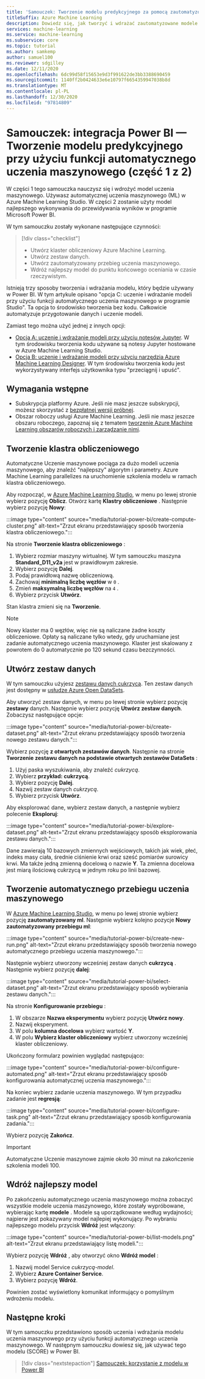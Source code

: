 ```yaml
---
title: 'Samouczek: Tworzenie modelu predykcyjnego za pomocą zautomatyzowanej ML (część 1 z 2)'
titleSuffix: Azure Machine Learning
description: Dowiedz się, jak tworzyć i wdrażać zautomatyzowane modele uczenia maszynowego, aby można było użyć najlepszego modelu do przewidywania wyników w programie Microsoft Power BI.
services: machine-learning
ms.service: machine-learning
ms.subservice: core
ms.topic: tutorial
ms.author: samkemp
author: samuel100
ms.reviewer: sdgilley
ms.date: 12/11/2020
ms.openlocfilehash: 6dc99d58f15653e9d3f991622de3bb3388690459
ms.sourcegitcommit: 1140ff2b0424633e6e10797f6654359947038b8d
ms.translationtype: MT
ms.contentlocale: pl-PL
ms.lasthandoff: 12/30/2020
ms.locfileid: "97814809"
---
```

# <a name="tutorial-power-bi-integration---create-the-predictive-model-by-using-automated-machine-learning-part-1-of-2"></a>Samouczek: integracja Power BI — Tworzenie modelu predykcyjnego przy użyciu funkcji automatycznego uczenia maszynowego (część 1 z 2)

W części 1 tego samouczka nauczysz się i wdrożyć model uczenia maszynowego. Używasz automatycznej uczenia maszynowego (ML) w Azure Machine Learning Studio.  W części 2 zostanie użyty model najlepszego wykonywania do przewidywania wyników w programie Microsoft Power BI.

W tym samouczku zostały wykonane następujące czynności:

> [!div class="checklist"]
> * Utwórz klaster obliczeniowy Azure Machine Learning.
> * Utwórz zestaw danych.
> * Utwórz zautomatyzowany przebieg uczenia maszynowego.
> * Wdróż najlepszy model do punktu końcowego oceniania w czasie rzeczywistym.


Istnieją trzy sposoby tworzenia i wdrażania modelu, który będzie używany w Power BI.  W tym artykule opisano "opcja C: uczenie i wdrażanie modeli przy użyciu funkcji automatycznego uczenia maszynowego w programie Studio".  Ta opcja to środowisko tworzenia bez kodu. Całkowicie automatyzuje przygotowanie danych i uczenie modeli. 

Zamiast tego można użyć jednej z innych opcji:

* [Opcja A: uczenie i wdrażanie modeli przy użyciu notesów Jupyter](tutorial-power-bi-custom-model.md). W tym środowisku tworzenia kodu używane są notesy Jupyter hostowane w Azure Machine Learning Studio.
* [Opcja B: uczenie i wdrażanie modeli przy użyciu narzędzia Azure Machine Learning Designer](tutorial-power-bi-designer-model.md). W tym środowisku tworzenia kodu jest wykorzystywany interfejs użytkownika typu "przeciągnij i upuść".

## <a name="prerequisites"></a>Wymagania wstępne

- Subskrypcja platformy Azure. Jeśli nie masz jeszcze subskrypcji, możesz skorzystać z [bezpłatnej wersji próbnej](https://aka.ms/AMLFree). 
- Obszar roboczy usługi Azure Machine Learning. Jeśli nie masz jeszcze obszaru roboczego, zapoznaj się z tematem [tworzenie Azure Machine Learning obszarów roboczych i zarządzanie nimi](./how-to-manage-workspace.md#create-a-workspace).

## <a name="create-a-compute-cluster"></a>Tworzenie klastra obliczeniowego

Automatyczne Uczenie maszynowe pociąga za dużo modeli uczenia maszynowego, aby znaleźć "najlepszy" algorytm i parametry. Azure Machine Learning parallelizes na uruchomienie szkolenia modelu w ramach klastra obliczeniowego.

Aby rozpocząć, w [Azure Machine Learning Studio](https://ml.azure.com), w menu po lewej stronie wybierz pozycję **Oblicz**. Otwórz kartę **Klastry obliczeniowe** . Następnie wybierz pozycję **Nowy**:

:::image type="content" source="media/tutorial-power-bi/create-compute-cluster.png" alt-text="Zrzut ekranu przedstawiający sposób tworzenia klastra obliczeniowego.":::

Na stronie **Tworzenie klastra obliczeniowego** :

1. Wybierz rozmiar maszyny wirtualnej. W tym samouczku maszyna **Standard_D11_v2a** jest w prawidłowym zakresie.
1. Wybierz pozycję **Dalej**.
1. Podaj prawidłową nazwę obliczeniową.
1. Zachowaj **minimalną liczbę węzłów** w `0` .
1. Zmień **maksymalną liczbę węzłów** na `4` .
1. Wybierz przycisk **Utwórz**.

Stan klastra zmieni się na **Tworzenie**.

>[!NOTE]
> Nowy klaster ma 0 węzłów, więc nie są naliczane żadne koszty obliczeniowe. Opłaty są naliczane tylko wtedy, gdy uruchamiane jest zadanie automatycznego uczenia maszynowego. Klaster jest skalowany z powrotem do 0 automatycznie po 120 sekund czasu bezczynności.


## <a name="create-a-dataset"></a>Utwórz zestaw danych

W tym samouczku użyjesz [zestawu danych cukrzycą](https://www4.stat.ncsu.edu/~boos/var.select/diabetes.html). Ten zestaw danych jest dostępny w [usłudze Azure Open DataSets](https://azure.microsoft.com/services/open-datasets/).

Aby utworzyć zestaw danych, w menu po lewej stronie wybierz pozycję **zestawy** danych. Następnie wybierz pozycję **Utwórz zestaw danych**. Zobaczysz następujące opcje:

:::image type="content" source="media/tutorial-power-bi/create-dataset.png" alt-text="Zrzut ekranu przedstawiający sposób tworzenia nowego zestawu danych.":::

Wybierz pozycję **z otwartych zestawów danych**. Następnie na stronie **Tworzenie zestawu danych na podstawie otwartych zestawów DataSets** :

1. Użyj paska wyszukiwania, aby znaleźć *cukrzycą*.
1. Wybierz **przykład: cukrzycą**.
1. Wybierz pozycję **Dalej**.
1. Nazwij zestaw danych *cukrzycą*.
1. Wybierz przycisk **Utwórz**.

Aby eksplorować dane, wybierz zestaw danych, a następnie wybierz polecenie **Eksploruj**:

:::image type="content" source="media/tutorial-power-bi/explore-dataset.png" alt-text="Zrzut ekranu przedstawiający sposób eksplorowania zestawu danych.":::

Dane zawierają 10 bazowych zmiennych wejściowych, takich jak wiek, płeć, indeks masy ciała, średnie ciśnienie krwi oraz sześć pomiarów surowicy krwi. Ma także jedną zmienną docelową o nazwie **Y**. Ta zmienna docelowa jest miarą ilościową cukrzycą w jednym roku po linii bazowej.

## <a name="create-an-automated-machine-learning-run"></a>Tworzenie automatycznego przebiegu uczenia maszynowego

W [Azure Machine Learning Studio](https://ml.azure.com), w menu po lewej stronie wybierz pozycję **zautomatyzowany ml**. Następnie wybierz kolejno pozycje **Nowy zautomatyzowany przebiegu ml**:

:::image type="content" source="media/tutorial-power-bi/create-new-run.png" alt-text="Zrzut ekranu przedstawiający sposób tworzenia nowego automatycznego przebiegu uczenia maszynowego.":::

Następnie wybierz utworzony wcześniej zestaw danych **cukrzycą** . Następnie wybierz pozycję **dalej**:

:::image type="content" source="media/tutorial-power-bi/select-dataset.png" alt-text="Zrzut ekranu przedstawiający sposób wybierania zestawu danych.":::
 
Na stronie **Konfigurowanie przebiegu** :

1. W obszarze **Nazwa eksperymentu** wybierz pozycję **Utwórz nowy**.
1. Nazwij eksperyment.
1. W polu **kolumna docelowa** wybierz wartość **Y**.
1. W polu **Wybierz klaster obliczeniowy** wybierz utworzony wcześniej klaster obliczeniowy. 

Ukończony formularz powinien wyglądać następująco:

:::image type="content" source="media/tutorial-power-bi/configure-automated.png" alt-text="Zrzut ekranu przedstawiający sposób konfigurowania automatycznej uczenia maszynowego.":::

Na koniec wybierz zadanie uczenia maszynowego. W tym przypadku zadanie jest **regresją**:

:::image type="content" source="media/tutorial-power-bi/configure-task.png" alt-text="Zrzut ekranu przedstawiający sposób konfigurowania zadania.":::

Wybierz pozycję **Zakończ**.

> [!IMPORTANT]
> Automatyczne Uczenie maszynowe zajmie około 30 minut na zakończenie szkolenia modeli 100.

## <a name="deploy-the-best-model"></a>Wdróż najlepszy model

Po zakończeniu automatycznego uczenia maszynowego można zobaczyć wszystkie modele uczenia maszynowego, które zostały wypróbowane, wybierając kartę **modele** . Modele są uporządkowane według wydajności; najpierw jest pokazywany model najlepiej wykonujący. Po wybraniu najlepszego modelu przycisk **Wdróż** jest włączony:

:::image type="content" source="media/tutorial-power-bi/list-models.png" alt-text="Zrzut ekranu przedstawiający listę modeli.":::

Wybierz pozycję **Wdróż** , aby otworzyć okno **Wdróż model** :

1. Nazwij model Service *cukrzycą-model*.
1. Wybierz **Azure Container Service**.
1. Wybierz pozycję **Wdróż**.

Powinien zostać wyświetlony komunikat informujący o pomyślnym wdrożeniu modelu.

## <a name="next-steps"></a>Następne kroki

W tym samouczku przedstawiono sposób uczenia i wdrażania modelu uczenia maszynowego przy użyciu funkcji automatycznego uczenia maszynowego. W następnym samouczku dowiesz się, jak używać tego modelu (SCORE) w Power BI.

> [!div class="nextstepaction"]
> [Samouczek: korzystanie z modelu w Power BI](/power-bi/connect-data/service-aml-integrate?context=azure/machine-learning/context/ml-context)
